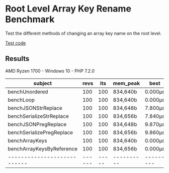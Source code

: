 # Root Level Array Key Rename Benchmark
Test the different methods of changing an array key name on the root level.

[Test code](/benchmarks/RootLevelArrayKeyRenameBench.php)

## Results
AMD Ryzen 1700 - Windows 10 - PHP 7.2.0

| subject                   | revs | its | mem_peak | best    | mean     | mode     | worst    | stdev   | rstdev  | diff  |
|---------------------------|------|-----|----------|---------|----------|----------|----------|---------|---------|-------|
| benchUnordered            | 100  | 100 | 834,640b | 0.000μs | 4.898μs  | 0.000μs  | 10.140μs | 4.997μs | 102.02% | 1.00x |
| benchLoop                 | 100  | 100 | 834,640b | 0.000μs | 5.384μs  | 9.983μs  | 10.740μs | 4.974μs | 92.38%  | 1.10x |
| benchJSONStrReplace       | 100  | 100 | 834,648b | 7.800μs | 10.167μs | 9.996μs  | 20.000μs | 1.444μs | 14.20%  | 2.08x |
| benchSerializeStrReplace  | 100  | 100 | 834,656b | 7.840μs | 10.269μs | 10.005μs | 20.130μs | 1.621μs | 15.79%  | 2.10x |
| benchJSONPregReplace      | 100  | 100 | 834,648b | 9.870μs | 10.904μs | 10.009μs | 20.020μs | 2.862μs | 26.25%  | 2.23x |
| benchSerializePregReplace | 100  | 100 | 834,656b | 9.860μs | 11.566μs | 10.001μs | 20.140μs | 3.617μs | 31.27%  | 2.36x |
| benchArrayKeys            | 100  | 100 | 834,640b | 0.000μs | 9.125μs  | 10.003μs | 11.410μs | 2.876μs | 31.52%  | 1.86x |
| benchArrayKeysByReference | 100  | 100 | 834,656b | 0.000μs | 5.754μs  | 9.952μs  | 10.130μs | 4.905μs | 85.24%  | 1.17x |
|---------------------------|------|-----|----------|---------|----------|----------|----------|---------|---------|-------|